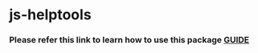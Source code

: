 #  js-helptools
### Please refer this link to learn how to use this package  [GUIDE](https://blogworld.mayurcodes.in/article/listofallfunctionsincludedintoolspackage174027zerapium)
